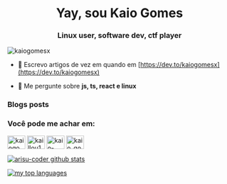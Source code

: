 <h1 align="center">Yay, sou Kaio Gomes</h1>
<h3 align="center">Linux user, software dev, ctf player</h3>

<p align="left"> <img src="https://komarev.com/ghpvc/?username=kaiogomesx" alt="kaiogomesx" /> </p>

- 📝 Escrevo artigos de vez em quando em [https://dev.to/kaiogomesx](https://dev.to/kaiogomesx)

- 💬 Me pergunte sobre **js, ts, react e linux**

### Blogs posts
<!-- BLOG-POST-LIST:START -->
<!-- BLOG-POST-LIST:END -->

<p align="left">
<h3 align="left">Você pode me achar em:</h3>
<a href="https://dev.to/kaiogomesx" target="blank"><img align="center" src="https://cdn.jsdelivr.net/npm/simple-icons@3.0.1/icons/dev-dot-to.svg" alt="kaiogomesx" height="30" width="40" /></a>
<a href="https://twitter.com/kaillou18" target="blank"><img align="center" src="https://cdn.jsdelivr.net/npm/simple-icons@3.0.1/icons/twitter.svg" alt="kaillou18" height="30" width="40" /></a>
<a href="https://linkedin.com/in/kaio-gomes-07033b186" target="blank"><img align="center" src="https://cdn.jsdelivr.net/npm/simple-icons@3.0.1/icons/linkedin.svg" alt="kaio-gomes-07033b186" height="30" width="40" /></a>
<a href="https://instagram.com/kaio_gomesx" target="blank"><img align="center" src="https://cdn.jsdelivr.net/npm/simple-icons@3.0.1/icons/instagram.svg" alt="kaio_gomesx" height="30" width="40" /></a>
</p>


[![arisu-coder github stats](https://github-readme-stats.vercel.app/api?username=kaiogomesx&theme=chartreuse-dark&show_icons=true&include_all_commits=true)](https://github.com/kaiogomesx/)

    
[![my top languages](https://github-readme-stats.vercel.app/api/top-langs/?username=kaiogomesx&theme=chartreuse-dark&hide_title=true)](https://github.com/kaiogomesx/)
